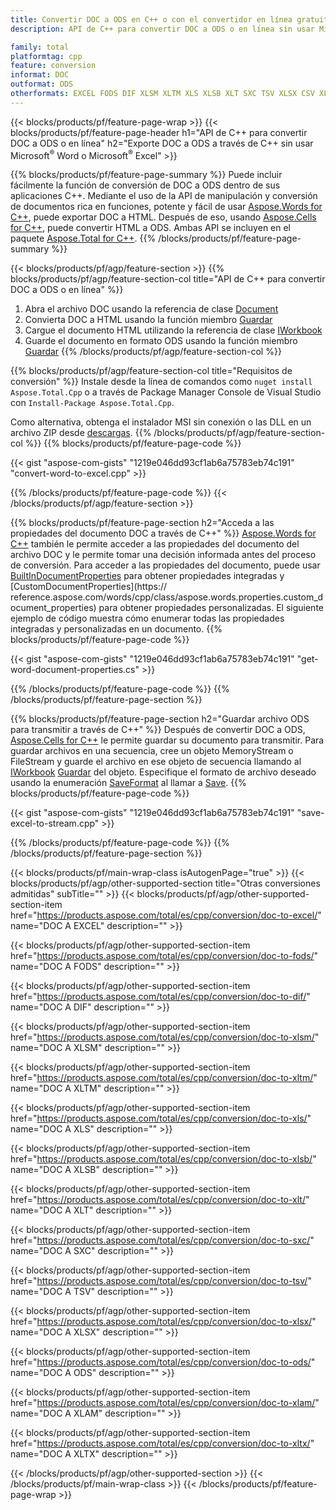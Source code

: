 ```yaml
---
title: Convertir DOC a ODS en C++ o con el convertidor en línea gratuito
description: API de C++ para convertir DOC a ODS o en línea sin usar Microsoft Word o Microsoft Excel o en línea. Pruebe el convertidor en línea gratuito de POT a CSV rápidamente antes de integrar el código.

family: total
platformtag: cpp
feature: conversion
informat: DOC
outformat: ODS
otherformats: EXCEL FODS DIF XLSM XLTM XLS XLSB XLT SXC TSV XLSX CSV XLAM XLTX
---
```

{{< blocks/products/pf/feature-page-wrap >}}
{{< blocks/products/pf/feature-page-header h1="API de C++ para convertir DOC a ODS o en línea" h2="Exporte DOC a ODS a través de C++ sin usar Microsoft<sup>&reg;</sup> Word o Microsoft<sup>&reg;</sup> Excel" >}}

{{% blocks/products/pf/feature-page-summary %}}
Puede incluir fácilmente la función de conversión de DOC a ODS dentro de sus aplicaciones C++. Mediante el uso de la API de manipulación y conversión de documentos rica en funciones, potente y fácil de usar [Aspose.Words for C++](https://products.aspose.com/words/cpp/), puede exportar DOC a HTML. Después de eso, usando [Aspose.Cells for C++](https://products.aspose.com/cells/cpp/), puede convertir HTML a ODS. Ambas API se incluyen en el paquete [Aspose.Total for C++](https://products.aspose.com/total/cpp/). 
{{% /blocks/products/pf/feature-page-summary  %}}

{{< blocks/products/pf/agp/feature-section >}}
{{% blocks/products/pf/agp/feature-section-col title="API de C++ para convertir DOC a ODS o en línea" %}}
1. Abra el archivo DOC usando la referencia de clase [Document](https://reference.aspose.com/words/cpp/class/aspose.words.document)
2. Convierta DOC a HTML usando la función miembro [Guardar](https://reference.aspose.com/words/cpp/class/aspose.words.document#save_string_saveformat)
3. Cargue el documento HTML utilizando la referencia de clase [IWorkbook](https://reference.aspose.com/cells/cpp/class/aspose.cells.i_workbook)
4. Guarde el documento en formato ODS usando la función miembro [Guardar](https://reference.aspose.com/cells/cpp/class/aspose.cells.i_workbook#a5dc7de23f7ceba76a05dc1d49f51502e)
{{% /blocks/products/pf/agp/feature-section-col %}}

{{% blocks/products/pf/agp/feature-section-col title="Requisitos de conversión" %}}
Instale desde la línea de comandos como ```nuget install Aspose.Total.Cpp``` o a través de Package Manager Console de Visual Studio con ```Install-Package Aspose.Total.Cpp```.

Como alternativa, obtenga el instalador MSI sin conexión o las DLL en un archivo ZIP desde [descargas](https://releases.aspose.com/total/cpp).
{{% /blocks/products/pf/agp/feature-section-col %}}
{{% blocks/products/pf/feature-page-code %}}

{{< gist "aspose-com-gists" "1219e046dd93cf1ab6a75783eb74c191" "convert-word-to-excel.cpp" >}}



{{% /blocks/products/pf/feature-page-code %}}
{{< /blocks/products/pf/agp/feature-section >}}

{{% blocks/products/pf/feature-page-section  h2="Acceda a las propiedades del documento DOC a través de C++" %}}
[Aspose.Words for C++](https://products.aspose.com/words/cpp/) también le permite acceder a las propiedades del documento del archivo DOC y le permite tomar una decisión informada antes del proceso de conversión. Para acceder a las propiedades del documento, puede usar [BuiltInDocumentProperties](https://reference.aspose.com/words/cpp/class/aspose.words.properties.built_in_document_properties) para obtener propiedades integradas y [CustomDocumentProperties](https:// reference.aspose.com/words/cpp/class/aspose.words.properties.custom_document_properties) para obtener propiedades personalizadas. El siguiente ejemplo de código muestra cómo enumerar todas las propiedades integradas y personalizadas en un documento.
{{% blocks/products/pf/feature-page-code %}}

{{< gist "aspose-com-gists" "1219e046dd93cf1ab6a75783eb74c191" "get-word-document-properties.cs" >}}

{{% /blocks/products/pf/feature-page-code  %}}
{{% /blocks/products/pf/feature-page-section %}}

{{% blocks/products/pf/feature-page-section  h2="Guardar archivo ODS para transmitir a través de C++" %}}
Después de convertir DOC a ODS, [Aspose.Cells for C++](https://products.aspose.com/cells/cpp/) le permite guardar su documento para transmitir. Para guardar archivos en una secuencia, cree un objeto MemoryStream o FileStream y guarde el archivo en ese objeto de secuencia llamando al [IWorkbook](https://reference.aspose.com/cells/cpp/class/aspose.cells.i_workbook) [Guardar](https://reference.aspose.com/cells/cpp/class/aspose.cells.i_workbook#a77072cfb929787df9ad1f38b02f58349) del objeto. Especifique el formato de archivo deseado usando la enumeración [SaveFormat](https://reference.aspose.com/cells/cpp/namespace/aspose.cells#a11cae527e4e68f1adcac8f47ea64481a) al llamar a [Save](https://reference.aspose.com/cells/cpp/class/aspose.cells.i_workbook#a77072cfb929787df9ad1f38b02f58349).
{{% blocks/products/pf/feature-page-code %}}

{{< gist "aspose-com-gists" "1219e046dd93cf1ab6a75783eb74c191" "save-excel-to-stream.cpp" >}}

{{% /blocks/products/pf/feature-page-code  %}}
{{% /blocks/products/pf/feature-page-section %}}

{{< blocks/products/pf/main-wrap-class isAutogenPage="true" >}}
{{< blocks/products/pf/agp/other-supported-section title="Otras conversiones admitidas" subTitle="" >}}
{{< blocks/products/pf/agp/other-supported-section-item href="https://products.aspose.com/total/es/cpp/conversion/doc-to-excel/" name="DOC A EXCEL" description="" >}}

{{< blocks/products/pf/agp/other-supported-section-item href="https://products.aspose.com/total/es/cpp/conversion/doc-to-fods/" name="DOC A FODS" description="" >}}

{{< blocks/products/pf/agp/other-supported-section-item href="https://products.aspose.com/total/es/cpp/conversion/doc-to-dif/" name="DOC A DIF" description="" >}}

{{< blocks/products/pf/agp/other-supported-section-item href="https://products.aspose.com/total/es/cpp/conversion/doc-to-xlsm/" name="DOC A XLSM" description="" >}}

{{< blocks/products/pf/agp/other-supported-section-item href="https://products.aspose.com/total/es/cpp/conversion/doc-to-xltm/" name="DOC A XLTM" description="" >}}

{{< blocks/products/pf/agp/other-supported-section-item href="https://products.aspose.com/total/es/cpp/conversion/doc-to-xls/" name="DOC A XLS" description="" >}}

{{< blocks/products/pf/agp/other-supported-section-item href="https://products.aspose.com/total/es/cpp/conversion/doc-to-xlsb/" name="DOC A XLSB" description="" >}}

{{< blocks/products/pf/agp/other-supported-section-item href="https://products.aspose.com/total/es/cpp/conversion/doc-to-xlt/" name="DOC A XLT" description="" >}}

{{< blocks/products/pf/agp/other-supported-section-item href="https://products.aspose.com/total/es/cpp/conversion/doc-to-sxc/" name="DOC A SXC" description="" >}}

{{< blocks/products/pf/agp/other-supported-section-item href="https://products.aspose.com/total/es/cpp/conversion/doc-to-tsv/" name="DOC A TSV" description="" >}}

{{< blocks/products/pf/agp/other-supported-section-item href="https://products.aspose.com/total/es/cpp/conversion/doc-to-xlsx/" name="DOC A XLSX" description="" >}}

{{< blocks/products/pf/agp/other-supported-section-item href="https://products.aspose.com/total/es/cpp/conversion/doc-to-ods/" name="DOC A ODS" description="" >}}

{{< blocks/products/pf/agp/other-supported-section-item href="https://products.aspose.com/total/es/cpp/conversion/doc-to-xlam/" name="DOC A XLAM" description="" >}}

{{< blocks/products/pf/agp/other-supported-section-item href="https://products.aspose.com/total/es/cpp/conversion/doc-to-xltx/" name="DOC A XLTX" description="" >}}


{{< /blocks/products/pf/agp/other-supported-section >}}
{{< /blocks/products/pf/main-wrap-class >}}
{{< /blocks/products/pf/feature-page-wrap >}}